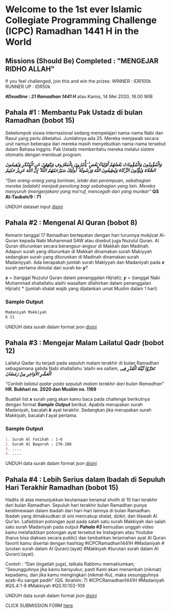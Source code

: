 # Welcome to the 1st ever Islamic Collegiate Programming Challenge (ICPC) Ramadhan 1441 H in the World


## Missions (Should Be) Completed : "MENGEJAR RIDHO ALLAH"
If you feel challenged, join this and win the prizes:
WINNER : IDR100k
RUNNER UP : IDR50k

***#Deadline : 21 Ramadhan 1441 H*** atau Kamis, 14 Mei 2020, 18.00 WIB

## Pahala #1 : Membantu Pak Ustadz di bulan Ramadhan (bobot 15)
Sekelompok siswa internasional sedang mempelajari nama-nama Nabi dan Rasul yang perlu diketahui. Jumlahnya ada 25. Mereka menjawab secara urut namun beberapa dari mereka masih menyebutkan nama-nama tersebut dalam Bahasa Inggris. Pak Ustadz memberitahu mereka melalui sistem otomatis dengan membuat program. 

***وَالْمُؤْمِنُونَ وَالْمُؤْمِنَاتُ بَعْضُهُمْ أَوْلِيَاءُ بَعْضٍ ۚ يَأْمُرُونَ بِالْمَعْرُوفِ وَيَنْهَوْنَ عَنِ الْمُنْكَرِ وَيُقِيمُونَ الصَّلَاةَ وَيُؤْتُونَ الزَّكَاةَ وَيُطِيعُونَ اللَّهَ وَرَسُولَهُ ۚ أُولَٰئِكَ 
سَيَرْحَمُهُمُ اللَّهُ ۗ إِنَّ اللَّهَ عَزِيزٌ حَكِيمٌ***

_“Dan orang-orang yang beriman, lelaki dan perempuan, sebahagian mereka (adalah) menjadi penolong bagi sebahagian yang lain. Mereka menyuruh (mengerjakan) yang ma’ruf, mencegah dari yang munkar”_ **QS At-Taubah/9 : 71**

UNDUH dataset input [disini](https://drive.google.com/open?id=1JpoA6fpAgb-ApsWbgwb1BfPdYION9KG9)

## Pahala #2 : Mengenal Al Quran (bobot 8)
Kemarin tanggal 17 Ramadhan bertepatan dengan hari turunnya mukjizat Al-Quran kepada Nabi Muhammad SAW atau disebut juga Nuzulul Quran. Al Quran diturunkan secara berangsur-angsur di Makkah dan Madinah. Adapun surah yang diturunkan di Makkah dinamakan surah Makiyyah sedangkan surah yang diturunkan di Madinah dinamakan surah Madaniyyah.
Ada berapakah jumlah surah Makiyyah dan Madaniyah pada ***x*** surah pertama dimulai dari surah ke-***y***?

***x*** = (tanggal Nuzulul Quran dalam penanggalan Hijriah);
***y*** = (tanggal Nabi Muhammad shallallahu alaihi wasallam dilahirkan dalam penanggalan Hijriah) * (jumlah shalat wajib yang dijalankan umat Muslim dalam 1 hari)
### Sample Output
```markdown
Madaniyah Makkiyah
6 11
```
UNDUH data surah dalam format json [disini](https://drive.google.com/open?id=1bGSDBbxn-T2g8KZ8Q525APkDlMebq_2Z)

## Pahala #3 : Mengejar Malam Lailatul Qadr (bobot 12)
Lailatul Qadar itu terjadi pada sepuluh malam terakhir di bulan Ramadhan sebagaimana sabda Nabi shallallahu ‘alaihi wa sallam,
***تَحَرَّوْا لَيْلَةَ الْقَدْرِ فِى الْعَشْرِ الأَوَاخِرِ مِنْ رَمَضَانَ***

_“Carilah lailatul qadar pada sepuluh malam terakhir dari bulan Ramadhan”_ **HR. Bukhari no. 2020 dan Muslim no. 1169**

Buatlah list ***x*** surah yang akan kamu baca pada challenge berikutnya dengan format ***_Sample Output_*** berikut. Apabila merupakan surah Madaniyah, bacalah ***_k_*** ayat terakhir. Sedangkan jika merupakan surah Makkiyah, bacalah ***_l_*** ayat pertama.
### Sample Output
```markdown
1. Surah Al Fatihah : 1-6
2. Surah Al Baqoroh : 276-286
3. ....
4. ....
```
UNDUH data surah dalam format json [disini](https://drive.google.com/open?id=1bGSDBbxn-T2g8KZ8Q525APkDlMebq_2Z)

## Pahala #4 : Lebih Serius dalam Ibadah di Sepuluh Hari Terakhir Ramadhan (bobot 15)
Hadits di atas menunjukkan keutamaan beramal sholih di 10 hari terakhir dari bulan Ramadhan. Sepuluh hari terakhir bulan Ramadhan punya keistimewaan dalam ibadah dari hari-hari lainnya di bulan Ramadhan. Ibadah yang dimaksudkan di sini mencakup shalat, dzikir, dan tilawah Al Qur’an.
Lafadzkan potongan ayat pada salah satu surah Makkiyah dan salah satu surah Madaniyah pada output ***Pahala #3*** kemudian unggah video kamu melafadzkan potongan ayat tersebut ke Instagram atau Youtube (harus bisa diakses secara public) dan tambahkan terjemahan ayat Al Quran favorit kamu disertai dengan hashtag #ICPCRamadhan1441H #Madaniyah #(urutan surah dalam Al Quran):(ayat) #Makkiyah #(urutan surah dalam Al Quran):(ayat).

Contoh : 
“Dan (ingatlah juga), tatkala Rabbmu memaklumkan; “Sesungguhnya jika kamu bersyukur, pasti Kami akan menambah (nikmat) kepadamu, dan jika kamu mengingkari (nikmat-Ku), maka sesungguhnya azab-Ku sangat pedih” (QS. Ibrahim: 7)
#ICPCRamadhan1441H #Madaniyah #QS.4:1-9 #Makkiyah #QS.10:102-109

UNDUH data surah dalam format json [disini](https://drive.google.com/open?id=1bGSDBbxn-T2g8KZ8Q525APkDlMebq_2Z)


CLICK SUBMISSION FORM [here](https://forms.gle/SkC9Y9sgqG7qZnS9A)
